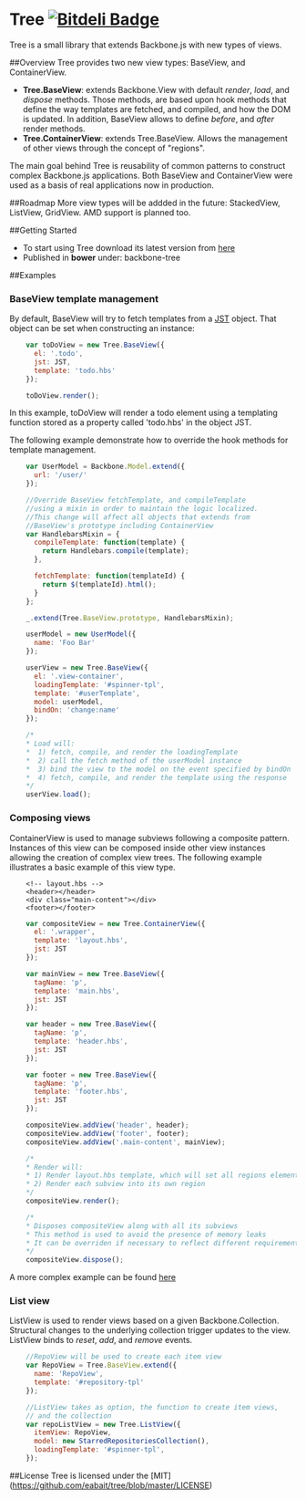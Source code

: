Tree [![Bitdeli Badge](https://d2weczhvl823v0.cloudfront.net/eabait/tree/trend.png)](https://bitdeli.com/free "Bitdeli Badge")
====
Tree is a small library that extends Backbone.js with new types of views.

##Overview
Tree provides two new view types: BaseView, and ContainerView.
* **Tree.BaseView**: extends Backbone.View with default *render*, *load*, and *dispose* methods. Those methods, are based upon hook methods that define the way templates are fetched, and compiled, and how the DOM is updated.
In addition, BaseView allows to define *before*, and *after* render methods.
* **Tree.ContainerView**: extends Tree.BaseView. Allows the management of other views through the concept of "regions".

The main goal behind Tree is reusability of common patterns to construct complex Backbone.js applications. Both BaseView and ContainerView were used as a basis of real applications now in production.

##Roadmap
More view types will be addded in the future: StackedView, ListView, GridView.
AMD support is planned too.

##Getting Started
- To start using Tree download its latest version from [here](https://github.com/eabait/tree/releases/latest)
- Published in **bower** under: backbone-tree

##Examples
### BaseView template management
By default, BaseView will try to fetch templates from a [JST](http://ricostacruz.com/backbone-patterns/#jst_templates) object. That object can be set when constructing an instance:
```javascript
    var toDoView = new Tree.BaseView({
      el: '.todo',
      jst: JST,
      template: 'todo.hbs'
    });

    toDoView.render();
```
In this example, toDoView will render a todo element using a templating function stored as a property called 'todo.hbs' in the object JST.

The following example demonstrate how to override the hook methods for template management.
```javascript
    var UserModel = Backbone.Model.extend({
      url: '/user/'
    });

    //Override BaseView fetchTemplate, and compileTemplate
    //using a mixin in order to maintain the logic localized.
    //This change will affect all objects that extends from
    //BaseView's prototype including ContainerView
    var HandlebarsMixin = {
      compileTemplate: function(template) {
        return Handlebars.compile(template);
      },

      fetchTemplate: function(templateId) {
        return $(templateId).html();
      }
    };

    _.extend(Tree.BaseView.prototype, HandlebarsMixin);

    userModel = new UserModel({
      name: 'Foo Bar'
    });

    userView = new Tree.BaseView({
      el: '.view-container',
      loadingTemplate: '#spinner-tpl',
      template: '#userTemplate',
      model: userModel,
      bindOn: 'change:name'
    });

    /*
    * Load will:
    *  1) fetch, compile, and render the loadingTemplate
    *  2) call the fetch method of the userModel instance
    *  3) bind the view to the model on the event specified by bindOn
    *  4) fetch, compile, and render the template using the response
    */
    userView.load();
```
### Composing views
ContainerView is used to manage subviews following a composite pattern. Instances of this view can be composed inside other view instances allowing the creation of complex view trees. The following example illustrates a basic example of this view type.

```
    <!-- layout.hbs -->
    <header></header>
    <div class="main-content"></div>
    <footer></footer>
```
```javascript
    var compositeView = new Tree.ContainerView({
      el: '.wrapper',
      template: 'layout.hbs',
      jst: JST
    });

    var mainView = new Tree.BaseView({
      tagName: 'p',
      template: 'main.hbs',
      jst: JST
    });

    var header = new Tree.BaseView({
      tagName: 'p',
      template: 'header.hbs',
      jst: JST
    });

    var footer = new Tree.BaseView({
      tagName: 'p',
      template: 'footer.hbs',
      jst: JST
    });

    compositeView.addView('header', header);
    compositeView.addView('footer', footer);
    compositeView.addView('.main-content', mainView);

    /*
    * Render will:
    * 1) Render layout.hbs template, which will set all regions elements in the DOM
    * 2) Render each subview into its own region
    */
    compositeView.render();

    /*
    * Disposes compositeView along with all its subviews
    * This method is used to avoid the presence of memory leaks
    * It can be overriden if necessary to reflect different requirements
    */
    compositeView.dispose();
```
A more complex example can be found [here](https://gist.github.com/eabait/8136194)
### List view
ListView is used to render views based on a given Backbone.Collection. Structural changes to the underlying collection trigger updates to the view. ListView binds to *reset*, *add*, and *remove* events.
```javascript
    //RepoView will be used to create each item view
    var RepoView = Tree.BaseView.extend({
      name: 'RepoView',
      template: '#repository-tpl'
    });

    //ListView takes as option, the function to create item views,
    // and the collection
    var repoListView = new Tree.ListView({
      itemView: RepoView,
      model: new StarredRepositoriesCollection(),
      loadingTemplate: '#spinner-tpl',
    });
```
##License
Tree is licensed under the [MIT] (https://github.com/eabait/tree/blob/master/LICENSE)
